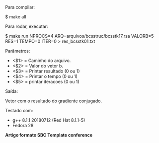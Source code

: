 Para compilar:

$ make all

Para rodar, executar:

$ make run NPROCS=4 ARQ=arquivos/bcsstruc/bcsstk17.rsa VALORB=5 RES=1 TEMPO=0 ITER=0 > res_bcsstk01.txt

Parâmetros:

- <$1> = Caminho do arquivo.
- <$2> = Valor do vetor b.
- <$3> = Printar resultado (0 ou 1)
- <$4> = Printar o tempo (0 ou 1)
- <$5> = printar iteracoes (0 ou 1)

Saída:

Vetor com o resultado do gradiente conjugado.

Testado com:

- g++ 8.1.1 20180712 (Red Hat 8.1.1-5)
- Fedora 28

**Artigo formato SBC Template conference**
